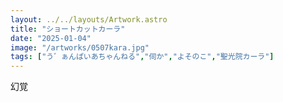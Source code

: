 ```yaml
---
layout: ../../layouts/Artwork.astro
title: "ショートカットカーラ"
date: "2025-01-04"
image: "/artworks/0507kara.jpg"
tags: ["う゛ぁんぱいあちゃんねる","伺か","よそのこ","聖光院カーラ"]
---
```


幻覚